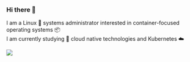 ### Hi there 👋 <br />

I am a Linux 🐧 systems administrator interested in container-focused operating systems 📦 <br />
I am currently studying 🌱 cloud native technologies and Kubernetes ☁️ <br />

<a href="https://www.credly.com/badges/1f2714db-cdb1-41e7-8972-284fdcb999b6/public_url" target="_blank" title="LFCS: Linux Foundation Certified Systems Administrator">
<img src="https://images.credly.com/size/110x110/images/1e6611ca-8afe-4ecc-ad4d-305fba52ee7e/1_LFCS-600x600.png"/></a>

<!--
**hrismarin/hrismarin** is a ✨ _special_ ✨ repository because its `README.md` (this file) appears on your GitHub profile.

Here are some ideas to get you started:

- 🔭 I’m currently working on ...
- 🌱 I’m currently learning ...
- 👯 I’m looking to collaborate on ...
- 🤔 I’m looking for help with ...
- 💬 Ask me about ...
- 📫 How to reach me: ...
- 😄 Pronouns: ...
- ⚡ Fun fact: ...
-->
